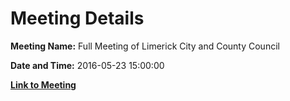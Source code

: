 # Meeting Details

**Meeting Name:** Full Meeting of Limerick City and County Council

**Date and Time:** 2016-05-23 15:00:00

**[Link to Meeting](https://www.limerick.ie/council/whats-on/full-meeting-limerick-city-and-county-council-18)**
